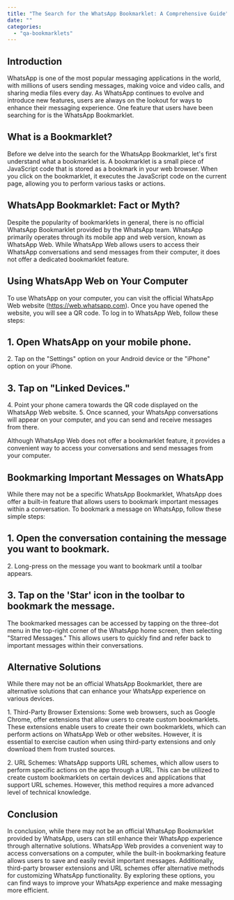 ```yaml
---
title: "The Search for the WhatsApp Bookmarklet: A Comprehensive Guide"
date: ""
categories: 
  - "qa-bookmarklets"
---
```


## Introduction

WhatsApp is one of the most popular messaging applications in the world, with millions of users sending messages, making voice and video calls, and sharing media files every day. As WhatsApp continues to evolve and introduce new features, users are always on the lookout for ways to enhance their messaging experience. One feature that users have been searching for is the WhatsApp Bookmarklet.

## What is a Bookmarklet?

Before we delve into the search for the WhatsApp Bookmarklet, let's first understand what a bookmarklet is. A bookmarklet is a small piece of JavaScript code that is stored as a bookmark in your web browser. When you click on the bookmarklet, it executes the JavaScript code on the current page, allowing you to perform various tasks or actions.

## WhatsApp Bookmarklet: Fact or Myth?

Despite the popularity of bookmarklets in general, there is no official WhatsApp Bookmarklet provided by the WhatsApp team. WhatsApp primarily operates through its mobile app and web version, known as WhatsApp Web. While WhatsApp Web allows users to access their WhatsApp conversations and send messages from their computer, it does not offer a dedicated bookmarklet feature.

## Using WhatsApp Web on Your Computer

To use WhatsApp on your computer, you can visit the official WhatsApp Web website (https://web.whatsapp.com). Once you have opened the website, you will see a QR code. To log in to WhatsApp Web, follow these steps:

## 1\. Open WhatsApp on your mobile phone.

2\. Tap on the "Settings" option on your Android device or the "iPhone" option on your iPhone.

## 3\. Tap on "Linked Devices."

4\. Point your phone camera towards the QR code displayed on the WhatsApp Web website. 5. Once scanned, your WhatsApp conversations will appear on your computer, and you can send and receive messages from there.

Although WhatsApp Web does not offer a bookmarklet feature, it provides a convenient way to access your conversations and send messages from your computer.

## Bookmarking Important Messages on WhatsApp

While there may not be a specific WhatsApp Bookmarklet, WhatsApp does offer a built-in feature that allows users to bookmark important messages within a conversation. To bookmark a message on WhatsApp, follow these simple steps:

## 1\. Open the conversation containing the message you want to bookmark.

2\. Long-press on the message you want to bookmark until a toolbar appears.

## 3\. Tap on the 'Star' icon in the toolbar to bookmark the message.

The bookmarked messages can be accessed by tapping on the three-dot menu in the top-right corner of the WhatsApp home screen, then selecting "Starred Messages." This allows users to quickly find and refer back to important messages within their conversations.

## Alternative Solutions

While there may not be an official WhatsApp Bookmarklet, there are alternative solutions that can enhance your WhatsApp experience on various devices.

1\. Third-Party Browser Extensions: Some web browsers, such as Google Chrome, offer extensions that allow users to create custom bookmarklets. These extensions enable users to create their own bookmarklets, which can perform actions on WhatsApp Web or other websites. However, it is essential to exercise caution when using third-party extensions and only download them from trusted sources.

2\. URL Schemes: WhatsApp supports URL schemes, which allow users to perform specific actions on the app through a URL. This can be utilized to create custom bookmarklets on certain devices and applications that support URL schemes. However, this method requires a more advanced level of technical knowledge.

## Conclusion

In conclusion, while there may not be an official WhatsApp Bookmarklet provided by WhatsApp, users can still enhance their WhatsApp experience through alternative solutions. WhatsApp Web provides a convenient way to access conversations on a computer, while the built-in bookmarking feature allows users to save and easily revisit important messages. Additionally, third-party browser extensions and URL schemes offer alternative methods for customizing WhatsApp functionality. By exploring these options, you can find ways to improve your WhatsApp experience and make messaging more efficient.
